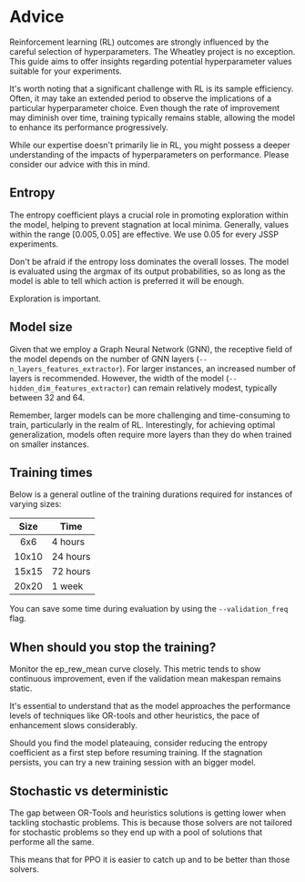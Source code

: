 # Advice
Reinforcement learning (RL) outcomes are strongly influenced by the careful selection of hyperparameters.
The Wheatley project is no exception.
This guide aims to offer insights regarding potential hyperparameter values suitable for your experiments.

It's worth noting that a significant challenge with RL is its sample efficiency.
Often, it may take an extended period to observe the implications of a particular hyperparameter choice.
Even though the rate of improvement may diminish over time, training typically remains stable, allowing the model to enhance its performance progressively.

While our expertise doesn't primarily lie in RL, you might possess a deeper understanding of the impacts of hyperparameters on performance.
Please consider our advice with this in mind.

## Entropy
The entropy coefficient plays a crucial role in promoting exploration within the model, helping to prevent stagnation at local minima.
Generally, values within the range $[0.005, 0.05]$ are effective.
We use $0.05$ for every JSSP experiments.

Don't be afraid if the entropy loss dominates the overall losses.
The model is evaluated using the argmax of its output probabilities, so as long as the model is able to tell which action is preferred it will be enough.

Exploration is important.

## Model size
Given that we employ a Graph Neural Network (GNN), the receptive field of the model depends on the number of GNN layers (`--n_layers_features_extractor`).
For larger instances, an increased number of layers is recommended.
However, the width of the model (`--hidden_dim_features_extractor`) can remain relatively modest, typically between $32$ and $64$.

Remember, larger models can be more challenging and time-consuming to train, particularly in the realm of RL.
Interestingly, for achieving optimal generalization, models often require more layers than they do when trained on smaller instances.

## Training times
Below is a general outline of the training durations required for instances of varying sizes:

|  Size  |   Time   |
|:------:|----------|
|  6x6   | 4 hours  |
| 10x10  | 24 hours |
| 15x15  | 72 hours |
| 20x20  | 1 week   |

You can save some time during evaluation by using the `--validation_freq` flag.

## When should you stop the training?
Monitor the ep_rew_mean curve closely. This metric tends to show continuous improvement, even if the validation mean makespan remains static.

It's essential to understand that as the model approaches the performance levels of techniques like OR-tools and other heuristics, the pace of enhancement slows considerably.

Should you find the model plateauing, consider reducing the entropy coefficient as a first step before resuming training.
If the stagnation persists, you can try a new training session with an bigger model.

## Stochastic vs deterministic
The gap between OR-Tools and heuristics solutions is getting lower when tackling stochastic problems.
This is because those solvers are not tailored for stochastic problems so they end up with a pool of solutions that performe all the same.

This means that for PPO it is easier to catch up and to be better than those solvers.

